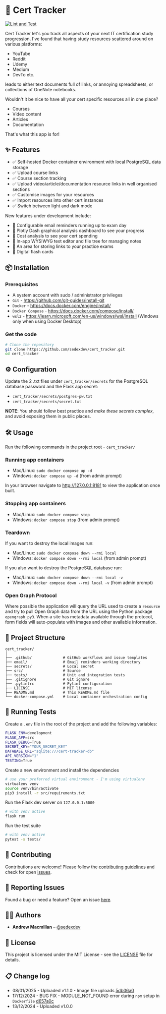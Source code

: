 # 📘 Cert Tracker

[![Lint and Test](https://github.com/sedexdev/cert_tracker/actions/workflows/test.yml/badge.svg)](https://github.com/sedexdev/cert_tracker/actions/workflows/test.yml)

Cert Tracker let's you track all aspects of your next IT certification study progression. I've found that having study resources scattered around on various platforms:

- YouTube
- Reddit
- Udemy
- Medium
- DevTo etc.

leads to either text documents full of links, or annoying spreadsheets, or collections of OneNote notebooks.

Wouldn't it be nice to have all your cert specific resources all in one place?

- Courses
- Video content
- Articles
- Documentation

That's what this app is for!

## ✨ Features

- ✅ Self-hosted Docker container environment with local PostgreSQL data storage
- ✅ Upload course links
- ✅ Course section tracking
- ✅ Upload video/article/documentation resource links in well organised sections
- ✅ Customise images for your resources
- ✅ Import resources into other cert instances
- ✅ Switch between light and dark mode

New features under development include:

- 📌 Configurable email reminders running up to exam day
- 📌 Plotly Dash graphical analysis dashboard to see your progress
- 📌 Cost analysis to see your cert spending
- 📌 In-app WYSIWYG text editor and file tree for managing notes
- 📌 An area for storing links to your practice exams
- 📌 Digital flash cards

## 📦 Installation

### Prerequisites

- A system account with sudo / administrator privileges
- `Git` - https://github.com/git-guides/install-git
- `Docker` - https://docs.docker.com/engine/install/
- `Docker Compose` - https://docs.docker.com/compose/install/
- `wsl2` - https://learn.microsoft.com/en-us/windows/wsl/install (Windows only when using Docker Desktop)

### Get the code

```bash
# Clone the repository
git clone https://github.com/sedexdev/cert_tracker.git
cd cert_tracker
```

## ⚙️ Configuration

Update the 2 .txt files under `cert_tracker/secrets` for the PostgreSQL database password and the Flask app secret:

- `cert_tracker/secrets/postgres-pw.txt`
- `cert_tracker/secrets/secret.txt`

**NOTE**: You should follow best practice and _make these secrets complex_, and avoid exposing them in public places.

## 🛠️ Usage

Run the following commands in the project root - `cert_tracker/`

### Running app containers

- Mac/Linux: `sudo docker compose up -d`
- Windows: `docker compose up -d` (from admin prompt)

In your browser navigate to http://127.0.0.1:8181 to view the application once built.

### Stopping app containers

- Mac/Linux: `sudo docker compose stop`
- Windows: `docker compose stop` (from admin prompt)

### Teardown

If you want to destroy the local images run:

- Mac/Linux: `sudo docker compose down --rmi local`
- Windows: `docker compose down --rmi local` (from admin prompt)

If you also want to destroy the PostgreSQL database run:

- Mac/Linux: `sudo docker compose down --rmi local -v`
- Windows: `docker compose down --rmi local -v` (from admin prompt)

### Open Graph Protocol

Where possible the application will query the URL used to create a `resource` and try to pull Open Graph data from the URL using the Python package `opengraph_py3`. When a site has metadata available through the protocol, form fields will auto-populate with images and other available information.

## 📂 Project Structure

```
cert_tracker/
│
├── .github/              # GitHub workflows and issue templates
├── email/                # Email reminders working directory
├── secrets/              # Local secret
├── src/                  # Source
├── tests/                # Unit and integration tests
├── .gitignore            # Git ignore
├── .pylintrc             # Pylint configuration
├── LICENSE               # MIT license
├── README.md             # This README.md file
└── docker-compose.yml    # Local container orchestration config
```

## 🧪 Running Tests

Create a `.env` file in the root of the project and add the following variables:

```bash
FLASK_ENV=development
FLASK_APP=src
FLASK_DEBUG=True
SECRET_KEY="YOUR_SECRET_KEY"
DATABASE_URL="sqlite:///cert-tracker-db"
API_VERSION="1"
TESTING=True
```

Create a new environment and install the dependencies

```bash
# use your preferred virtual environment - I'm using virtualenv
virtualenv venv
source venv/bin/activate
pip3 install -r src/requirements.txt
```

Run the Flask dev server on `127.0.0.1:5000`

```bash
# with venv active
flask run
```

Run the test suite

```bash
# with venv active
pytest -s tests/
```

## 🙌 Contributing

Contributions are welcome! Please follow the [contributing guidelines](https://github.com/sedexdev/cert_tracker/blob/main/CONTRIBUTING.md) and check for open [issues](https://github.com/sedexdev/cert_tracker/issues).

## 🐛 Reporting Issues

Found a bug or need a feature? Open an issue [here](https://github.com/sedexdev/cert_tracker/issues).

## 🧑‍💻 Authors

- **Andrew Macmillan** – [@sedexdev](https://github.com/sedexdev)

## 📜 License

This project is licensed under the MIT License - see the [LICENSE](https://github.com/sedexdev/cert_tracker/blob/main/LICENSE) file for details.

## 📋 Change log

- 08/01/2025 - Uploaded v1.1.0 - Image file uploads [5db06a0](https://github.com/sedexdev/cert_tracker/commit/396b4aa80e8df66e1919d6c81675f06155db06a0)
- 17/12/2024 - BUG FIX - MODULE_NOT_FOUND error during `npm` setup in `Dockerfile` [d657a0c](https://github.com/sedexdev/cert_tracker/commit/d657a0ce10e4e38b8623ef92b95b3df77a1ba2da)
- 13/12/2024 - Uploaded v1.0.0
